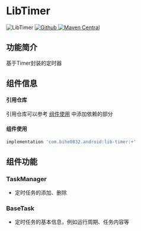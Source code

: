 # LibTimer

![LibTimer](https://img.shields.io/badge/AndroidAppFactory-LibTimer-brightgreen)
[ ![Github](https://img.shields.io/badge/Github-LibTimer-brightgreen?style=social) ](https://github.com/bihe0832/AndroidAppFactory/tree/master/LibTimer)
[ ![Maven Central](https://img.shields.io/maven-central/v/com.bihe0832.android/lib-timer) ](https://search.maven.org/artifact/com.bihe0832.android/lib-timer)

## 功能简介

基于Timer封装的定时器

## 组件信息

#### 引用仓库

引用仓库可以参考 [组件使用](./../start.md) 中添加依赖的部分

#### 组件使用

```groovy
implementation 'com.bihe0832.android:lib-timer:+'
```

## 组件功能

### TaskManager

- 定时任务的添加、删除

### BaseTask

- 定时任务的基本信息，例如运行周期、任务内容等
